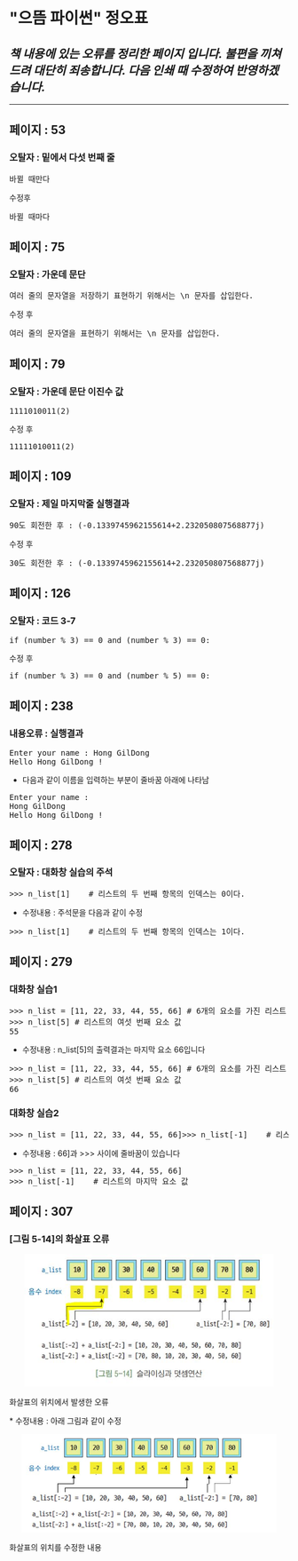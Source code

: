 # "으뜸 파이썬" 정오표
## *책 내용에 있는 오류를 정리한 페이지 입니다. 불편을 끼쳐드려 대단히 죄송합니다. 다음 인쇄 때 수정하여 반영하겠습니다.*

---

## 페이지 : 53
### 오탈자 : 밑에서 다섯 번째 줄
<pre>
바뀔 때만다
</pre>
수정후
<pre>
바뀔 때마다
</pre>

## 페이지 : 75
### 오탈자 : 가운데 문단
<pre>
여러 줄의 문자열을 저장하기 표현하기 위해서는 \n 문자를 삽입한다.
</pre>
수정 후
<pre>
여러 줄의 문자열을 표현하기 위해서는 \n 문자를 삽입한다.
</pre>

## 페이지 : 79
### 오탈자 : 가운데 문단 이진수 값
<pre>
1111010011(2)
</pre>
수정 후
<pre>
11111010011(2)
</pre>

## 페이지 : 109
### 오탈자 : 제일 마지막줄 실행결과 
<pre>
90도 회전한 후 : (-0.1339745962155614+2.232050807568877j)
</pre>
수정 후
<pre>
30도 회전한 후 : (-0.1339745962155614+2.232050807568877j)
</pre>

## 페이지 : 126
### 오탈자 : 코드 3-7
<pre>
if (number % 3) == 0 and (number % 3) == 0:
</pre>
수정 후
<pre>
if (number % 3) == 0 and (number % 5) == 0:
</pre>

## 페이지 : 238
### 내용오류 : 실행결과
<pre>
Enter your name : Hong GilDong 
Hello Hong GilDong !
</pre>
* 다음과 같이 이름을 입력하는 부분이 줄바꿈 아래에 나타남
<pre>
Enter your name : 
Hong GilDong 
Hello Hong GilDong !
</pre>

## 페이지 : 278
### 오탈자 : 대화창 실습의 주석
<pre>
>>> n_list[1]    # 리스트의 두 번째 항목의 인덱스는 0이다. 
</pre>
* 수정내용 : 주석문을 다음과 같이 수정
<pre>
>>> n_list[1]    # 리스트의 두 번째 항목의 인덱스는 1이다. 
</pre>

## 페이지 : 279
### 대화창 실습1
<pre>
>>> n_list = [11, 22, 33, 44, 55, 66] # 6개의 요소를 가진 리스트
>>> n_list[5] # 리스트의 여섯 번째 요소 값
55
</pre>
* 수정내용 : n_list[5]의 출력결과는 마지막 요소 66입니다
<pre>
>>> n_list = [11, 22, 33, 44, 55, 66] # 6개의 요소를 가진 리스트
>>> n_list[5] # 리스트의 여섯 번째 요소 값
66
</pre>
### 대화창 실습2
<pre>
>>> n_list = [11, 22, 33, 44, 55, 66]>>> n_list[-1]    # 리스트의 마지막 요소 값 
</pre>
* 수정내용 : 66]과 >>> 사이에 줄바꿈이 있습니다
<pre>
>>> n_list = [11, 22, 33, 44, 55, 66]
>>> n_list[-1]    # 리스트의 마지막 요소 값 
</pre>

## 페이지 : 307
### [그림 5-14]의 화살표 오류
<p align="center">
  <img src="../github-image/errata-fig-error.JPG" width=450px>
  <p> 화살표의 위치에서 발생한 오류
</p>
* 수정내용 : 아래 그림과 같이 수정
<p align="center">
  <img src="../github-image/errata-fig-fixed.JPG" width=460px>
  <p> 화살표의 위치를 수정한 내용
</p>
